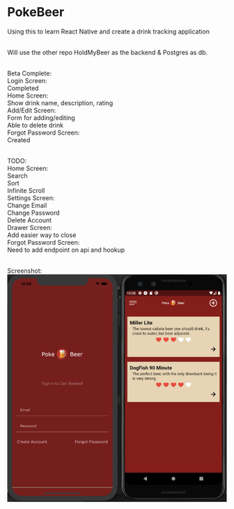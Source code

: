 # PokeBeer
Using this to learn React Native and create a drink tracking application<br/><br/>

Will use the other repo HoldMyBeer as the backend & Postgres as db.<br/><br/>

Beta Complete:<br/>
Login Screen:<br/>
    Completed<br/>
Home Screen:<br/>
    Show drink name, description, rating<br/>
Add/Edit Screen:<br/>
    Form for adding/editing<br/>
    Able to delete drink<br/>
Forgot Password Screen:<br/>
Created<br/><br/>
    
TODO:<br/>
Home Screen:<br/>
    Search<br/>
    Sort<br/>
    Infinite Scroll<br/>
Settings Screen:<br/>
    Change Email<br/>
    Change Password<br/>
    Delete Account<br/>
Drawer Screen:<br/>
    Add easier way to close<br/>
Forgot Password Screen:<br/>
    Need to add endpoint on api and hookup<br/><br/>
    
Screenshot:<br/>
    ![Image of Screenshot](https://github.com/marcusoshea/PokeBeer/blob/master/Screen%20Shot.png)
